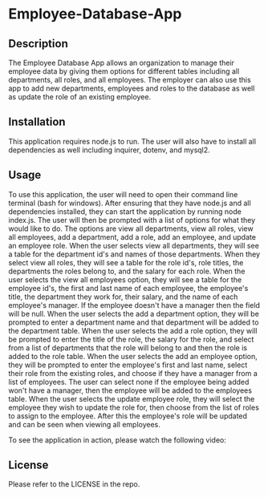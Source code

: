 # Employee-Database-App

## Description

The Employee Database App allows an organization to manage their employee data by giving them options for different tables including all departments, all roles, and all employees. The employer can also use this app to add new departments, employees and roles to the database as well as update the role of an existing employee.

## Installation

This application requires node.js to run. The user will also have to install all dependencies as well including inquirer, dotenv, and mysql2.

## Usage

To use this application, the user will need to open their command line terminal (bash for windows). After ensuring that they have node.js and all dependencies installed, they can start the application by running node index.js. The user will then be prompted with a list of options for what they would like to do. The options are view all departments, view all roles, view all employees, add a department, add a role, add an employee, and update an employee role. When the user selects view all departments, they will see a table for the department id's and names of those departments. When they select view all roles, they will see a table for the role id's, role titles, the departments the roles belong to, and the salary for each role. When the user selects the view all employees option, they will see a table for the employee id's, the first and last name of each employee, the employee's title, the department they work for, their salary, and the name of each employee's manager. If the employee doesn't have a manager then the field will be null. When the user selects the add a department option, they will be prompted to enter a department name and that department will be added to the department table. When the user selects the add a role option, they will be prompted to enter the title of the role, the salary for the role, and select from a list of departments that the role will belong to and then the role is added to the role table. When the user selects the add an employee option, they will be prompted to enter the employee's first and last name, select their role from the existing roles, and choose if they have a manager from a list of employees. The user can select none if the employee being added won't have a manager, then the employee will be added to the employees table. When the user selects the update employee role, they will select the employee they wish to update the role for, then choose from the list of roles to assign to the employee. After this the employee's role will be updated and can be seen when viewing all employees.

To see the application in action, please watch the following video:



## License

Please refer to the LICENSE in the repo.